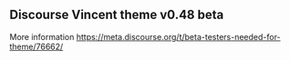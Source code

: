 ## Discourse Vincent theme v0.48 beta
 
More information https://meta.discourse.org/t/beta-testers-needed-for-theme/76662/
